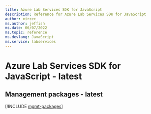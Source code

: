 ```yaml
---
title: Azure Lab Services SDK for JavaScript
description: Reference for Azure Lab Services SDK for JavaScript
author: xirzec
ms.author: jeffish
ms.date: 06/07/2022
ms.topic: reference
ms.devlang: JavaScript
ms.service: labservices
---
```

# Azure Lab Services SDK for JavaScript - latest
## Management packages - latest
[!INCLUDE [mgmt-packages](lab-services-mgmt-index.md)]
